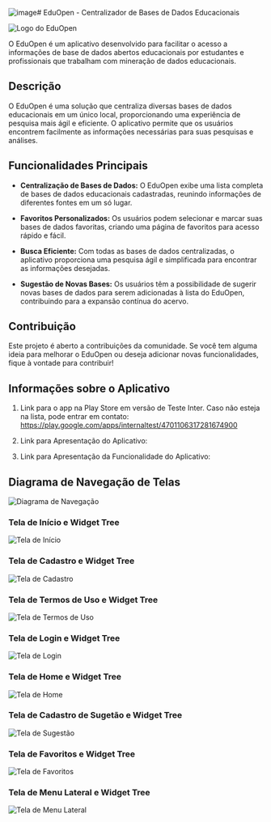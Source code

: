 ![image](https://github.com/nefif/EduOpen/assets/33643482/6cc466ff-4d06-403b-90d9-207b44f45004)# EduOpen - Centralizador de Bases de Dados Educacionais

![Logo do EduOpen](https://github.com/nefif/EduOpen/blob/main/edu_open/rep/logo%20(2).png?raw=true)

O EduOpen é um aplicativo desenvolvido para facilitar o acesso a informações de base de dados abertos educacionais por estudantes e profissionais que trabalham com mineração de dados educacionais.

## Descrição

O EduOpen é uma solução que centraliza diversas bases de dados educacionais em um único local, proporcionando uma experiência de pesquisa mais ágil e eficiente. O aplicativo permite que os usuários encontrem facilmente as informações necessárias para suas pesquisas e análises.

## Funcionalidades Principais

- **Centralização de Bases de Dados:** O EduOpen exibe uma lista completa de bases de dados educacionais cadastradas, reunindo informações de diferentes fontes em um só lugar.

- **Favoritos Personalizados:** Os usuários podem selecionar e marcar suas bases de dados favoritas, criando uma página de favoritos para acesso rápido e fácil.

- **Busca Eficiente:** Com todas as bases de dados centralizadas, o aplicativo proporciona uma pesquisa ágil e simplificada para encontrar as informações desejadas.

- **Sugestão de Novas Bases:** Os usuários têm a possibilidade de sugerir novas bases de dados para serem adicionadas à lista do EduOpen, contribuindo para a expansão contínua do acervo.


## Contribuição

Este projeto é aberto a contribuições da comunidade. Se você tem alguma ideia para melhorar o EduOpen ou deseja adicionar novas funcionalidades, fique à vontade para contribuir!

## Informações sobre o Aplicativo

1. Link para o app na Play Store em versão de Teste Inter. Caso não esteja na lista, pode entrar em contato: https://play.google.com/apps/internaltest/4701106317281674900

2. Link para Apresentação do Aplicativo:

3. Link para Apresentação da Funcionalidade do Aplicativo:


## Diagrama de Navegação de Telas
![Diagrama de Navegação](https://github.com/nefif/EduOpen/blob/main/edu_open/rep/Fluxo_Navegacao.drawio.png?raw=true)


### Tela de Início e Widget Tree
![Tela de Início](https://raw.githubusercontent.com/nefif/EduOpen/main/edu_open/rep/01%20-%20Tela%20de%20In%C3%ADcio_Widget.png)

### Tela de Cadastro e Widget Tree
![Tela de Cadastro](https://raw.githubusercontent.com/nefif/EduOpen/main/edu_open/rep/02%20-%20Tela%20de%20Cadastro_Widget.png)

### Tela de Termos de Uso e Widget Tree
![Tela de Termos de Uso](https://raw.githubusercontent.com/nefif/EduOpen/main/edu_open/rep/03%20-%20Tela%20de%20Termos%20de%20Uso_Widget.png)

### Tela de Login e Widget Tree
![Tela de Login](https://github.com/nefif/EduOpen/blob/main/edu_open/rep/04%20-%20Tela%20de%20Login_Widget.png?raw=true)

### Tela de Home e Widget Tree
![Tela de Home](https://github.com/nefif/EduOpen/blob/main/edu_open/rep/05%20-%20Tela%20de%20Home_Widget.png?raw=true)

### Tela de Cadastro de Sugetão e Widget Tree
![Tela de Sugestão](https://github.com/nefif/EduOpen/blob/main/edu_open/rep/06%20-%20Tela%20de%20Cadastro%20de%20Sugest%C3%A3o_Tree.png?raw=true)

### Tela de Favoritos e Widget Tree
![Tela de Favoritos](https://github.com/nefif/EduOpen/blob/main/edu_open/rep/07%20-%20Tela%20de%20Favoritos_Tree.png?raw=true)

### Tela de Menu Lateral e Widget Tree
![Tela de Menu Lateral](https://github.com/nefif/EduOpen/blob/main/edu_open/rep/08%20-%20Tela%20de%20Menu%20Lateral_Widget.png?raw=true)








